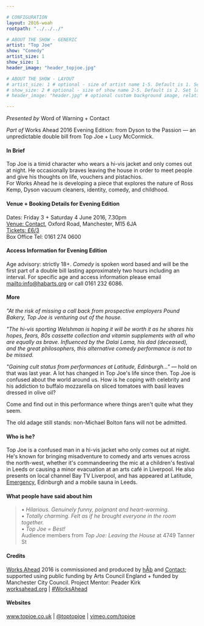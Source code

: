 ```yaml
---

# CONFIGURATION
layout: 2016-woah
rootpath: "../../../"

# ABOUT THE SHOW - GENERIC
artist: "Top Joe"
show: "Comedy"
artist_size: 1
show_size: 1
header_image: "header_topjoe.jpg"

# ABOUT THE SHOW - LAYOUT
# artist_size: 1 # optional - size of artist name 1-5. Default is 1. Set longer names to lower values
# show_size: 2 # optional - size of show name 2-5. Default is 2. Set longer names to lower values
# header_image: "header.jpg" # optional custom background image, relative to current page

---
```

*Presented by* Word of Warning + Contact        
           
*Part of* Works Ahead 2016 Evening Edition: from Dyson to the Passion — an unpredictable double bill from Top Joe + Lucy McCormick.      
         
#### In Brief                      
Top Joe is a timid character who wears a hi-vis jacket and only comes out at night. He occasionally braves leaving the house in order to meet people and give his thoughts on life, vouchers and pistachios.<br>For Works Ahead he is developing a piece that explores the nature of Ross Kemp, Dyson vacuum cleaners, identity, comedy, and childhood.        
             
#### Venue + Booking Details for Evening Edition        
Dates: Friday 3 + Saturday 4 June 2016, 7.30pm        
<a href="http://contactmcr.com/visit/getting-here" target="_blank">Venue: Contact</a>, Oxford Road, Manchester, M15 6JA         
<a href="http://contactmcr.com/whats-on/47292-works-ahead/booking" target="_blank">Tickets: £6/3</a>               
Box Office Tel: 0161 274 0600        
          
#### Access Information for Evening Edition         
Age advisory: strictly 18+. *Comedy* is spoken word based and will be the first part of a double bill lasting approximately two hours including an interval. For specific age and access information please email <mailto:info@habarts.org> or call 0161 232 6086.        
             
#### More            
*"At the risk of missing a call back from prospective employers Pound Bakery, Top Joe is venturing out of the house.*            
            
*"The hi-vis sporting Welshman is hoping it will be worth it as he shares his hopes, fears, 80s cassette collection and vitamin supplements with all who are equally as brave. Influenced by the Dalai Lama, his dad (deceased), and the great philosophers, this alternative comedy performance is not to be missed.*           
            
*"Gaining cult status from performances at Latitude, Edinburgh…"* — hold on that was last year. A lot has changed in Top Joe's life since then. Top Joe is confused about the world around us. How is he coping with celebrity and his addiction to buffalo mozzarella on sliced tomatoes with basil leaves dressed in olive oil?             
             
Come and find out in this performance where things aren't quite what they seem.          
            
The old adage still stands: non-Michael Bolton fans will not be admitted.        
            
#### Who is he?                 
Top Joe is a confused man in a hi-vis jacket who only comes out at night. He's known for bringing misadventure to comedy and arts venues across the north-west, whether it's commandeering the mic at a children's festival in Leeds or causing a minor evacuation at an arts café in Liverpool. He also presents on local channel Bay TV Liverpool, and has appeared at Latitude, [Emergency](/archive/2015-emergency/evening), Edinburgh and a mobile sauna in Leeds.            
             
#### What people have said about him              
>• *Hilarious. Genuinely funny, poignant and heart-warming.*<br>• *Totally charming. Felt as if he brought everyone in the room together.*<br>• *Top Joe = Best!*<br>Audience members from *Top Joe: Leaving the House* at 4749 Tanner St               
            
#### Credits         
[Works Ahead](/hab/worksahead) 2016 is commissioned and produced by [hÅb](/hab) and <a href="http://contactmcr.com" target="_blank">Contact</a>; supported using public funding by Arts Council England + funded by Manchester City Council. Project Mentor: Peader Kirk        
<a href="http://worksahead.org" target="_blank">worksahead.org</a> | <a href="http://twitter.com/hashtag/WorksAhead" target="_blank">#WorksAhead</a>            
            
#### Websites             
<a href="http://www.topjoe.co.uk" target="_blank">www.topjoe.co.uk</a> | <a href="http://twitter.com/toptopjoe" target="_blank">@toptopjoe</a> | <a href="http://vimeo.com/topjoe" target="_blank">vimeo.com/topjoe</a>
